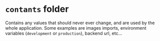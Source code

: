 # `contants` folder

Contains any values that should never ever change, and are used by the whole application. Some examples are images imports, environment variables (`development` or `production`), backend url, etc...